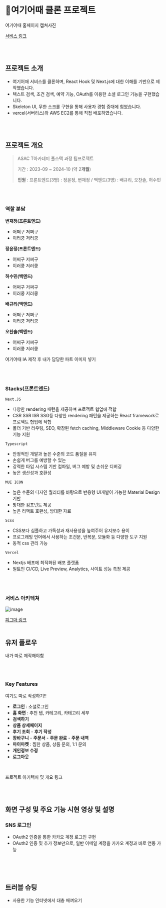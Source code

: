 # 🏨여기어때 클론 프로젝트
 

여기어때 홈페이지 캡쳐사진

[서비스 링크](https://epicktrees.net/)

<br>
<br>

## 프로젝트 소개

- 여기어때 서비스를 클론하며, React Hook 및 Next.js에 대한 이해를 기반으로 제작했습니다. 
- 텍스트 검색, 조건 검색, 예약 기능, OAuth를 이용한 소셜 로그인 기능을 구현했습니다.
- Skeleton UI, 무한 스크롤 구현을 통해 사용자 경험 증대에 힘썼습니다.
- vercel(서버리스)와 AWS EC2를 통해 직접 배포하였습니다.



<br>
<br>

## 프로젝트 개요
> ASAC T아카데미 풀스택 과정 팀프로젝트
> 
> 기간 : 2023-09 ~ 2024-10 (약 2**개월**)
> 
> 
>
> **인원** : 프론트엔드(3명) : 정윤정, 변재정 / 백엔드(3명) : 배규리, 오찬솔, 허수민



<br>
<br>

### 역할 분담

**변재정(프론트엔드)**

- 어쩌구 저쩌구
- 이러쿵 저러쿵


**정윤정(프론트엔드)**

- 어쩌구 저쩌구
- 이러쿵 저러쿵



**허수민(백엔드)**

- 어쩌구 저쩌구
- 이러쿵 저러쿵


**배규리(백엔드)**

- 어쩌구 저쩌구
- 이러쿵 저러쿵


**오찬솔(백엔드)**

- 어쩌구 저쩌구
- 이러쿵 저러쿵




여기어때 IA 제작 후 내가 담당한 파트 이미지 넣기





<br>
<br>


### Stacks(프론트엔드)
`Next.JS`

- 다양한 rendering 패턴을 제공하며 프로젝트 협업에 적합
- CSR SSR ISR SSG등 다양한 rendering 패턴을 제공하는 React framework로 프로젝트 협업에 적합
- 폴더 기반 라우팅, SEO, 확장된 fetch caching, Middleware Cookie 등 다양한 기능 지원


 `Typescript`

 - 안정적인 개발과 높은 수준의 코드 품질을 유지
 - 손쉽게 버그를 예방할 수 있는 
 - 강력한 타입 시스템 기반 컴파일, 버그 예방 및 손쉬운 디버깅
 - 높은 생산성과 호환성





 `MUI ICON`


- 높은 수준의 디자인 퀄리티를 바탕으로 반응형 UI개발이 가능한 Material Design 기반 
- 방대한 컴포넌트 제공
- 높은 리액트 호환성, 방대한 자료



 `Scss`
 
- CSS보다 심플하고 가독성과 재사용성을 높여주어 유지보수 용이
- 프로그래밍 언어에서 사용하는 조건문, 반복문, 모듈화 등 다양한 도구 지원
- 동적 css 관리 가능


 
 `Vercel`
 
- Nextjs 배포에 최적화된 배포 플랫폼
- 빌트인 CI/CD, Live Preview, Analytics, 사이트 성능 측정 제공


 



<br>
<br>

### 서비스 아키텍쳐
![image](https://github.com/BoubleJ/epiktrees-bestchoice/assets/122145341/b99aad87-f609-4abf-8555-1c4746f49a7e)




[피그마 링크](https://www.figma.com/file/FVqAmv3JJEKCCGRtvev61S/%EC%97%AC%EA%B8%B0%EC%96%B4%EB%95%8C-%ED%81%B4%EB%A1%A0-%ED%94%84%EB%A1%9C%EC%A0%9D%ED%8A%B8?type=design&node-id=0-1&mode=design&t=53TKMhGvXomUF7vh-0)
<br>
<br>





## 유저 플로우

내가 따로 제작해야함




<br>
<br>

### Key Features

여기도 따로 작성하기!!

- **로그인** : 소셜로그인
- **홈 화면** : 추천 탭, 카테고리, 카테고리 세부
- **검색하기**
- **상품 상세페이지**
- **후기 조회** - **후기 작성**
- **장바구니** - **주문서** - **주문 완료** - **주문 내역**
- **마이마켓** : 찜한 상품, 상품 문의, 1:1 문의
- **개인정보 수정**
- **로그아웃**
  
<br>

프로젝트 아키텍처 및 개요 링크








<br>
<br>


## 화면 구성 및 주요 기능 시현 영상 및 설명



### SNS 로그인 
- OAuth2 인증을 통한 카카오 계정 로그인 구현
- OAuth2 인증 및 추가 정보만으로, 일반 이메일 계정을 카카오 계정과 바로 연동 가능





<br>
<br>
<br>



## 트러블 슈팅
- 사용한 기능 인터넷에서 대충 배껴오기



